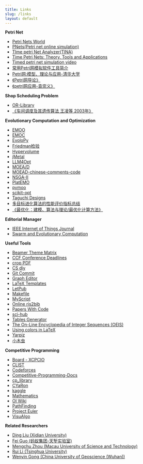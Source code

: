 ```yaml
---
title: Links
slug: /links
layout: default
---
```


<!-- <p>
Sometimes, in my free time, I ponder, 'What makes research meaningful?' I've been told that many studies lack significance, with some simply aimed at filling requirements for graduation. I, too, have engaged in research that felt unfulfilling, and upon reflection, I find it quite boring. I believe meaningful research can be categorized into two types: first, research whose results can be directly implemented to advance industrial progress; and second, research that benefits future researchers. Given my limited abilities, I will strive to achieve the first type, but in the absence of results, I hope to share the materials and tools I used in my past research here, in hopes of assisting other researchers who visit this page.
</p> -->

<p>
    <b>Petri Net</b>
    <br/>
    <ul>
        <li><a href="https://www.informatik.uni-hamburg.de/TGI/PetriNets/index.php" target="_blank">Petri Nets World</a></li>
        <li><a href="https://petri.hp102.ru/pnet.html" target="_blank">PNets(Petri net online simulation)</a></li>
        <li><a href="https://projects.laas.fr/tina/home.php" target="_blank">TIme petri Net Analyzer(TINA)</a></li>
        <li><a href="https://www2.informatik.hu-berlin.de/~popova/tutorial.html" target="_blank">Time Petri Nets: Theory, Tools and Applications</a></li>
        <li><a href="https://www.youtube.com/watch?v=hOhunzgFpcA" target="_blank">Timed petri net simulation video</a></li>
        <li><a href="https://blog.csdn.net/jiary5201314/article/details/44409889" target="_blank">常用Petri网模拟软件工具简介</a></li>
        <li><a href="https://www.bilibili.com/video/BV1Ro4y1U7XC" target="_blank">Petri网:模型、理论与应用-清华大学</a></li>
        <li><a href="https://bhpan.buaa.edu.cn/link/AA26EF6AE7ED2A4A9DBAA8D73DA000374E" target="_blank">《Petri网导论》</a></li>
        <li><a href="https://bhpan.buaa.edu.cn/link/AA99DE80E3BF454B7892AE97E3FD2A5684" target="_blank">《petri网应用-袁崇义》</a></li>
    </ul>
</p>

<p>
    <b>Shop Scheduling Problem</b>
    <br/>
    <ul>
        <li><a href="https://people.brunel.ac.uk/~mastjjb/jeb/info.html" target="_blank">OR-Library</a></li>
        <li><a href="https://bhpan.buaa.edu.cn/link/AAECAE9B0FF0EE488C9109570CBAA4E84C" target="_blank">《车间调度及其遗传算法 王凌等 2003年》</a></li>
    </ul>
</p>

<p>
    <b>Evolutionary Computation and Optimization</b>
    <br/>
    <ul>
        <li><a href="https://delta.cs.cinvestav.mx/~ccoello/EMOO/" target="_blank">EMOO</a></li>
        <li><a href="https://colalab.ai/EMOCDoc/" target="_blank">EMOC</a></li>
        <li><a href="https://github.com/7ossam81/EvoloPy" target="_blank">EvoloPy</a></li>
        <li><a href="https://blog.csdn.net/Raider_zreo/article/details/101722050" target="_blank">Friedman检验</a></li>
        <li><a href="https://ls11-www.cs.tu-dortmund.de/rudolph/hypervolume/start" target="_blank">Hypervolume</a></li>
        <li><a href="https://jmetal.readthedocs.io/en/latest/index.html" target="_blank">jMetal</a></li>
        <li><a href="https://github.com/FeiLiu36/LLM4Opt" target="_blank">LLM4Opt</a></li>
        <li><a href="https://sites.google.com/view/moead/home" target="_blank">MOEA/D</a></li>
        <li><a href="https://github.com/zangzelin/MOEAD-chinese-comments-code" target="_blank">MOEAD-chinese-comments-code</a></li>
        <li><a href="https://github.com/haris989/NSGA-II" target="_blank">NSGA-II</a></li>
        <li><a href="https://github.com/BIMK/PlatEMO" target="_blank">PlatEMO</a></li>
        <li><a href="https://pymoo.org/" target="_blank">pymoo</a></li>
        <li><a href="https://scikit-opt.github.io/scikit-opt/#/zh/" target="_blank">scikit-opt</a></li>
        <li><a href="https://support.minitab.com/zh-cn/minitab/help-and-how-to/statistical-modeling/doe/supporting-topics/taguchi-designs/taguchi-designs/" target="_blank">Taguchi Designs</a></li>
        <li><a href="https://blog.csdn.net/qq_40458671/article/details/88601195" target="_blank">多目标进化算法的性能评价指标总结</a></li>
        <li><a href="http://faculty.bicmr.pku.edu.cn/~wenzw/optbook.html" target="_blank">《最优化：建模、算法与理论/最优化计算方法》</a></li>
    </ul>
</p>


<p>
    <b>Editorial Manager</b>
    <br/>
    <ul>
        <li><a href="https://mc.manuscriptcentral.com/iot" target="_blank">IEEE Internet of Things Journal</a></li>
        <li><a href="https://www.editorialmanager.com/swevo/default2.aspx" target="_blank">Swarm and Evolutionary Computation</a></li>
    </ul>
</p>

<p>
    <b>Useful Tools</b>
    <br/>
    <ul>
        <li><a href="https://hartwork.org/beamer-theme-matrix/" target="_blank">Beamer Theme Matrix</a></li>
        <li><a href="https://ccfddl.top/" target="_blank">CCF Conference Deadlines</a></li>
        <li><a href="https://deftpdf.com/zh/crop-pdf" target="_blank">crop PDF</a></li>
        <li><a href="https://csdiy.wiki/" target="_blank">CS diy</a></li>
        <li><a href="https://feflowjs.com/zh/guide/rule-git-commit.html" target="_blank">Git Commit</a></li>
        <li><a href="https://csacademy.com/app/graph_editor/" target="_blank">Graph Editor</a></li>
        <li><a href="https://www.latextemplates.com/" target="_blank">LaTeX Templates</a></li>
        <li><a href="https://www.letpub.com.cn/" target="_blank">LetPub</a></li>
        <li><a href="https://seisman.github.io/how-to-write-makefile/index.html" target="_blank">Makefile</a></li>
        <li><a href="https://webdemo.myscript.com/" target="_blank">MyScript</a></li>
        <li><a href="https://www.bruot.org/ris2bib/" target="_blank">Online ris2bib</a></li>
        <li><a href="https://paperswithcode.com/" target="_blank">Papers With Code</a></li>
        <li><a href="https://sci-hub.et-fine.com/" target="_blank">sci-hub</a></li>
        <li><a href="https://www.tablesgenerator.com/" target="_blank">Tables Generator</a></li>
        <li><a href="https://oeis.org/" target="_blank">The On-Line Encyclopedia of Integer Sequences (OEIS)</a></li>
        <li><a href="https://www.overleaf.com/learn/latex/Using_colors_in_LaTeX" target="_blank">Using colors in LaTeX</a></li>
        <li><a href="https://yarpiz.com/" target="_blank">Yarpiz</a></li>
        <li><a href="https://muchong.com/" target="_blank">小木虫</a></li>
    </ul>
</p>

<p>
    <b>Competitive Programming</b>
    <br/>
    <ul>
        <li><a href="https://board.xcpcio.com/" target="_blank">Board - XCPCIO</a></li>
        <li><a href="https://clist.by/" target="_blank">CLIST</a></li>
        <li><a href="https://codeforces.com/" target="_blank">Codeforces</a></li>
        <li><a href="https://github.com/lzyrapx/Competitive-Programming-Docs" target="_blank">Competitive-Programming-Docs</a></li>
        <li><a href="https://ssrs-cp.github.io/cp_library/" target="_blank">cp_library</a></li>
        <li><a href="https://github.com/luogu-dev/cyaron/wiki" target="_blank">CYaRon</a></li>
        <li><a href="https://www.kaggle.com/" target="_blank">kaggle</a></li>
        <li><a href="https://math.stackexchange.com/" target="_blank">Mathematics</a></li>
        <li><a href="https://oi-wiki.org/" target="_blank">OI Wiki</a></li>
        <li><a href="https://qiao.github.io/PathFinding.js/visual/" target="_blank">PathFinding</a></li>
        <li><a href="https://pe-cn.github.io/" target="_blank">Project Euler</a></li>
        <li><a href="https://visualgo.net/zh" target="_blank">VisuAlgo</a></li>
    </ul>
</p>

<p>
    <b>Related Researchers</b>
    <br/>
    <ul>
        <li><a href="https://web.xidian.edu.cn/liuding/index.html" target="_blank">Ding Liu (Xidian University)</a></li>
        <li><a href="https://www.guofei.site/" target="_blank">Fei Guo (蚂蚁集团-天堑实验室)</a></li>
        <li><a href="https://web.njit.edu/~zhou/" target="_blank">Mengchu Zhou (Macau University of Science and Technology)</a></li>
        <li><a href="https://cuglirui.github.io/index.html" target="_blank">Rui Li (Tsinghua University)</a></li>
        <li><a href="https://wewnyin.github.io/wenyingong/" target="_blank">Wenyin Gong (China University of Geoscience (Wuhan))</a></li>
    </ul>
</p>